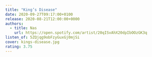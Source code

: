 ```yaml
---
title: "King’s Disease"
date: 2020-09-27T09:17:00+0100
release: 2020-08-21T12:00:00+0000
authors:
  - title: Nas
    url: https://open.spotify.com/artist/20qISvAhX20dpIbOOzGK3q
listen_of: 5ZQjqg9obFzyGuxGj0mjSi
cover: kings-disease.jpg
rating: 3.75
---
```

